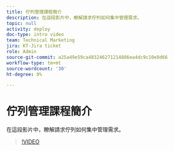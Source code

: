```yaml
---
title: 佇列管理課程簡介
description: 在這段影片中，瞭解請求佇列如何集中管理需求。
topic: null
activity: deploy
doc-type: intro video
team: Technical Marketing
jira: KT-Jira ticket
role: Admin
source-git-commit: a25a49e59ca483246271214886ea4dc9c10e8d66
workflow-type: tm+mt
source-wordcount: '30'
ht-degree: 0%

---
```


# 佇列管理課程簡介

在這段影片中，瞭解請求佇列如何集中管理需求。

>[!VIDEO](https://video.tv.adobe.com/v/335219/?quality=12&learn=on)
